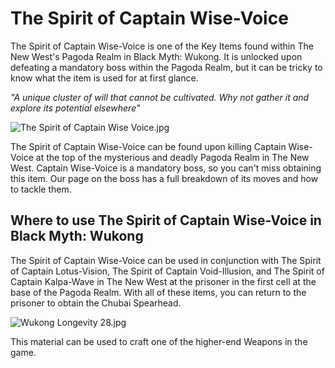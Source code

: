 # The Spirit of Captain Wise-Voice

The Spirit of Captain Wise-Voice is one of the Key Items found within The New West's Pagoda Realm in Black Myth: Wukong. It is unlocked upon defeating a mandatory boss within the Pagoda Realm, but it can be tricky to know what the item is used for at first glance. 

_"A unique cluster of will that cannot be cultivated. Why not gather it and explore its potential elsewhere"_

![The Spirit of Captain Wise Voice.jpg](https://oyster.ignimgs.com/mediawiki/apis.ign.com/black-myth-wukong/7/76/The_Spirit_of_Captain_Wise_Voice.jpg)

The Spirit of Captain Wise-Voice can be found upon killing Captain Wise-Voice at the top of the mysterious and deadly Pagoda Realm in The New West. Captain Wise-Voice is a mandatory boss, so you can't miss obtaining this item. Our page on the boss has a full breakdown of its moves and how to tackle them. 

## Where to use The Spirit of Captain Wise-Voice in Black Myth: Wukong

The Spirit of Captain Wise-Voice can be used in conjunction with The Spirit of Captain Lotus-Vision, The Spirit of Captain Void-Illusion, and The Spirit of Captain Kalpa-Wave in The New West at the prisoner in the first cell at the base of the Pagoda Realm. With all of these items, you can return to the prisoner to obtain the Chubai Spearhead. 

![Wukong Longevity 28.jpg](https://oyster.ignimgs.com/mediawiki/apis.ign.com/black-myth-wukong/3/3e/Wukong_Longevity_28.jpg)

This material can be used to craft one of the higher-end Weapons in the game. 
